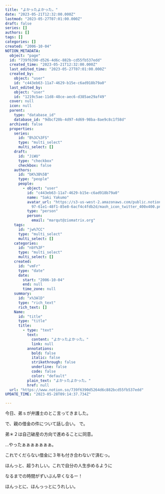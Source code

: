 ```yaml
---
title: "よかったよかった。"
date: "2023-05-21T12:32:00.000Z"
lastmod: "2023-05-27T07:01:00.000Z"
draft: false
series: []
authors: []
tags: []
categories: []
created: "2006-10-04"
NOTION_METADATA:
  object: "page"
  id: "739f6390-d526-4d6c-882b-cd55fb537edd"
  created_time: "2023-05-21T12:32:00.000Z"
  last_edited_time: "2023-05-27T07:01:00.000Z"
  created_by:
    object: "user"
    id: "c443eb63-11a7-4629-b15e-c6ad918b79a0"
  last_edited_by:
    object: "user"
    id: "1219c5ae-11d8-48ce-aec6-d385ae29af49"
  cover: null
  icon: null
  parent:
    type: "database_id"
    database_id: "9dbcf20b-4d97-4d69-98ba-8ae9c8c1f58d"
  archived: false
  properties:
    series:
      id: "B%3C%3FS"
      type: "multi_select"
      multi_select: []
    draft:
      id: "JiWU"
      type: "checkbox"
      checkbox: false
    authors:
      id: "bK%3B%5B"
      type: "people"
      people:
        - object: "user"
          id: "c443eb63-11a7-4629-b15e-c6ad918b79a0"
          name: "Saki Yakumo"
          avatar_url: "https://s3-us-west-2.amazonaws.com/public.notion-static.com/3ad1c4\
            97-61e1-48f1-85e8-6acf4c4fdb2d/maoh_icon_twitter_400x400.png"
          type: "person"
          person:
            email: "marqut@ziomatrix.org"
    tags:
      id: "jw%7CC"
      type: "multi_select"
      multi_select: []
    categories:
      id: "nbY%3F"
      type: "multi_select"
      multi_select: []
    created:
      id: "vmFr"
      type: "date"
      date:
        start: "2006-10-04"
        end: null
        time_zone: null
    summary:
      id: "x%3AlD"
      type: "rich_text"
      rich_text: []
    Name:
      id: "title"
      type: "title"
      title:
        - type: "text"
          text:
            content: "よかったよかった。"
            link: null
          annotations:
            bold: false
            italic: false
            strikethrough: false
            underline: false
            code: false
            color: "default"
          plain_text: "よかったよかった。"
          href: null
  url: "https://www.notion.so/739f6390d5264d6c882bcd55fb537edd"
UPDATE_TIME: "2023-05-28T09:14:37.734Z"

---
```

<link rel="stylesheet" href="https://cdn.jsdelivr.net/npm/katex@0.16.2/dist/katex.min.css" integrity="sha384-bYdxxUwYipFNohQlHt0bjN/LCpueqWz13HufFEV1SUatKs1cm4L6fFgCi1jT643X" crossorigin="anonymous">


今日、弟ｓが弁護士のとこ言ってきました。


で、親の借金の件について話し合い。 で。


弟＊２は自己破産の方向で進めることに同意。


…やったぁぁぁぁぁぁぁ。


これでくだらない借金に３年も付き合わないで済むっ。


ほんっと、超うれしい。これで自分の人生歩めるように


なるまでの時間がずいぶん早くなるー！


ほんっとに、ほんっっとにうれしい。

